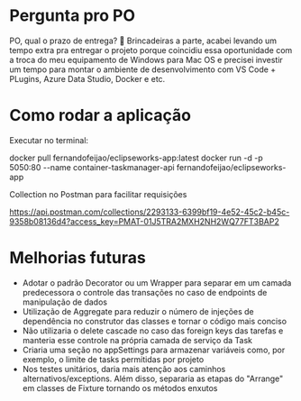 # Pergunta pro PO #

PO, qual o prazo de entrega? 🤣 Brincadeiras a parte, acabei levando um tempo extra pra entregar o projeto porque coincidiu essa oportunidade com a troca do meu equipamento de Windows para Mac OS e precisei investir um tempo para montar o ambiente de desenvolvimento com VS Code + PLugins, Azure Data Studio, Docker e etc. 

# Como rodar a aplicação #

Executar no terminal:

docker pull fernandofeijao/eclipseworks-app:latest
docker run -d -p 5050:80 --name container-taskmanager-api fernandofeijao/eclipseworks-app

Collection no Postman para facilitar requisições

https://api.postman.com/collections/2293133-6399bf19-4e52-45c2-b45c-9358b08136d4?access_key=PMAT-01J5TRA2MXH2NH2WQ77FT3BAP2


# Melhorias futuras #

- Adotar o padrão Decorator ou um Wrapper para separar em um camada predecessora o controle das transações no caso de endpoints de manipulação de dados
- Utilização de Aggregate para reduzir o número de injeções de dependência no construtor das classes e tornar o código mais conciso
- Não utilizaria o delete cascade no caso das foreign keys das tarefas e manteria esse controle na própria camada de serviço da Task
- Criaria uma seção no appSettings para armazenar variáveis como, por exemplo, o limite de tasks permitidas por projeto
- Nos testes unitários, daria mais atenção aos caminhos alternativos/exceptions. Além disso, separaria as etapas do "Arrange" em classes de Fixture tornando os métodos enxutos
